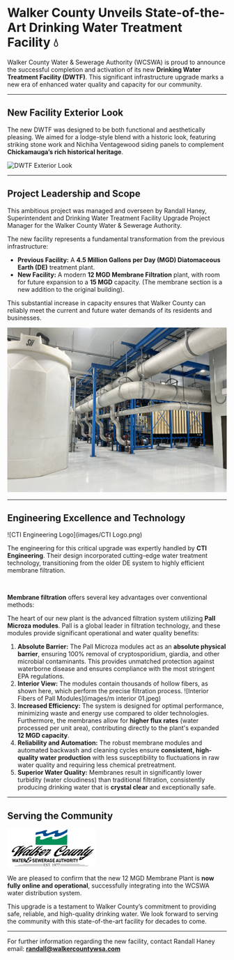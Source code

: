 # Walker County Unveils State-of-the-Art Drinking Water Treatment Facility 💧

Walker County Water & Sewerage Authority (WCSWA) is proud to announce the successful completion and activation of its new **Drinking Water Treatment Facility (DWTF)**. This significant infrastructure upgrade marks a new era of enhanced water quality and capacity for our community.

---

## New Facility Exterior Look

The new DWTF was designed to be both functional and aesthetically pleasing. We aimed for a lodge-style blend with a historic look, featuring striking stone work and Nichiha Ventagewood siding panels to complement **Chickamauga’s rich historical heritage**.

![DWTF Exterior Look](images/exterior.JPG)

---

## Project Leadership and Scope

This ambitious project was managed and overseen by Randall Haney, Superintendent and Drinking Water Treatment Facility Upgrade Project Manager for the Walker County Water & Sewerage Authority.

The new facility represents a fundamental transformation from the previous infrastructure:

* **Previous Facility:** A **4.5 Million Gallons per Day (MGD) Diatomaceous Earth (DE)** treatment plant.
* **New Facility:** A modern **12 MGD Membrane Filtration** plant, with room for future expansion to a **15 MGD** capacity. (The membrane section is a new addition to the original building).

This substantial increase in capacity ensures that Walker County can reliably meet the current and future water demands of its residents and businesses.

![Inside the Membrane Building](images/membranes.JPG)

---

## Engineering Excellence and Technology

![CTI Engineering Logo](images/CTI Logo.png)

The engineering for this critical upgrade was expertly handled by **CTI Engineering**. Their design incorporated cutting-edge water treatment technology, transitioning from the older DE system to highly efficient membrane filtration.

<br>

**Membrane filtration** offers several key advantages over conventional methods:

The heart of our new plant is the advanced filtration system utilizing **Pall Microza modules**. Pall is a global leader in filtration technology, and these modules provide significant operational and water quality benefits:

1.  **Absolute Barrier:** The Pall Microza modules act as an **absolute physical barrier**, ensuring $100\%$ removal of cryptosporidium, giardia, and other microbial contaminants. This provides unmatched protection against waterborne disease and ensures compliance with the most stringent EPA regulations.
2.  **Interior View:** The modules contain thousands of hollow fibers, as shown here, which perform the precise filtration process.
    ![Interior Fibers of Pall Modules](images/m interior 01.jpeg)
3.  **Increased Efficiency:** The system is designed for optimal performance, minimizing waste and energy use compared to older technologies. Furthermore, the membranes allow for **higher flux rates** (water processed per unit area), contributing directly to the plant's expanded **12 MGD capacity**.
4.  **Reliability and Automation:** The robust membrane modules and automated backwash and cleaning cycles ensure **consistent, high-quality water production** with less susceptibility to fluctuations in raw water quality and requiring less chemical pretreatment.
5.  **Superior Water Quality:** Membranes result in significantly lower turbidity (water cloudiness) than traditional filtration, consistently producing drinking water that is **crystal clear** and exceptionally safe.

---

## Serving the Community

![WCSWA Logo](images/Logo.png)

We are pleased to confirm that the new 12 MGD Membrane Plant is **now fully online and operational**, successfully integrating into the WCSWA water distribution system.

This upgrade is a testament to Walker County’s commitment to providing safe, reliable, and high-quality drinking water. We look forward to serving the community with this state-of-the-art facility for decades to come.

---

For further information regarding the new facility, contact Randall Haney email: **randall@walkercountywsa.com**
